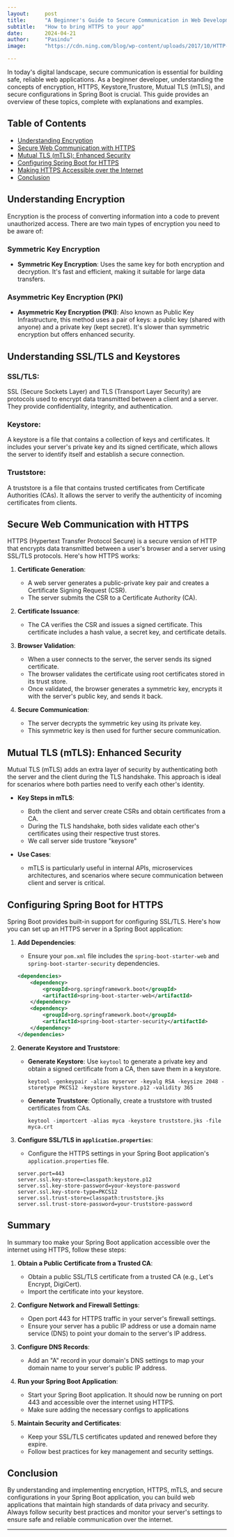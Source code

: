 ```yaml
---
layout:     post
title:      "A Beginner's Guide to Secure Communication in Web Development (SSL/TLS)"
subtitle:   "How to bring HTTPS to your app"
date:       2024-04-21
author:     "Pasindu"
image:      "https://cdn.ning.com/blog/wp-content/uploads/2017/10/HTTP-To-HTTPS.png"

---
```

In today's digital landscape, secure communication is essential for building safe, reliable web applications. As a beginner developer, understanding the concepts of encryption, HTTPS, Keystore,Trustore, Mutual TLS (mTLS), and secure configurations in Spring Boot is crucial. This guide provides an overview of these topics, complete with explanations and examples.

## Table of Contents

- [Understanding Encryption](#understanding-encryption)
- [Secure Web Communication with HTTPS](#secure-web-communication-with-https)
- [Mutual TLS (mTLS): Enhanced Security](#mutual-tls-mtls-enhanced-security)
- [Configuring Spring Boot for HTTPS](#configuring-spring-boot-for-https)
- [Making HTTPS Accessible over the Internet](#making-https-accessible-over-the-internet)
- [Conclusion](#conclusion)

## Understanding Encryption

Encryption is the process of converting information into a code to prevent unauthorized access. There are two main types of encryption you need to be aware of:

### Symmetric Key Encryption
- **Symmetric Key Encryption**: Uses the same key for both encryption and decryption. It's fast and efficient, making it suitable for large data transfers.
### Asymmetric Key Encryption (PKI)
- **Asymmetric Key Encryption (PKI)**: Also known as Public Key Infrastructure, this method uses a pair of keys: a public key (shared with anyone) and a private key (kept secret). It's slower than symmetric encryption but offers enhanced security.
## Understanding SSL/TLS and Keystores
### SSL/TLS: 
SSL (Secure Sockets Layer) and TLS (Transport Layer Security) are protocols used to encrypt data transmitted between a client and a server. They provide confidentiality, integrity, and authentication.
### Keystore: 
A keystore is a file that contains a collection of keys and certificates. It includes your server's private key and its signed certificate, which allows the server to identify itself and establish a secure connection.
### Truststore:
A truststore is a file that contains trusted certificates from Certificate Authorities (CAs). It allows the server to verify the authenticity of incoming certificates from clients.

## Secure Web Communication with HTTPS

HTTPS (Hypertext Transfer Protocol Secure) is a secure version of HTTP that encrypts data transmitted between a user's browser and a server using SSL/TLS protocols. Here's how HTTPS works:

1. **Certificate Generation**:
    - A web server generates a public-private key pair and creates a Certificate Signing Request (CSR).
    - The server submits the CSR to a Certificate Authority (CA).

2. **Certificate Issuance**:
    - The CA verifies the CSR and issues a signed certificate. This certificate includes a hash value, a secret key, and certificate details.

3. **Browser Validation**:
    - When a user connects to the server, the server sends its signed certificate.
    - The browser validates the certificate using root certificates stored in its trust store.
    - Once validated, the browser generates a symmetric key, encrypts it with the server's public key, and sends it back.

4. **Secure Communication**:
    - The server decrypts the symmetric key using its private key.
    - This symmetric key is then used for further secure communication.

## Mutual TLS (mTLS): Enhanced Security

Mutual TLS (mTLS) adds an extra layer of security by authenticating both the server and the client during the TLS handshake. This approach is ideal for scenarios where both parties need to verify each other's identity.

- **Key Steps in mTLS**:
    - Both the client and server create CSRs and obtain certificates from a CA.
    - During the TLS handshake, both sides validate each other's certificates using their respective trust stores.
    - We call server side trustore "keysore"

- **Use Cases**:
    - mTLS is particularly useful in internal APIs, microservices architectures, and scenarios where secure communication between client and server is critical.

## Configuring Spring Boot for HTTPS

Spring Boot provides built-in support for configuring SSL/TLS. Here's how you can set up an HTTPS server in a Spring Boot application:

1. **Add Dependencies**:
    - Ensure your `pom.xml` file includes the `spring-boot-starter-web` and `spring-boot-starter-security` dependencies.

    ```xml
    <dependencies>
        <dependency>
            <groupId>org.springframework.boot</groupId>
            <artifactId>spring-boot-starter-web</artifactId>
        </dependency>
        <dependency>
            <groupId>org.springframework.boot</groupId>
            <artifactId>spring-boot-starter-security</artifactId>
        </dependency>
    </dependencies>
    ```

2. **Generate Keystore and Truststore**:
    - **Generate Keystore**: Use `keytool` to generate a private key and obtain a signed certificate from a CA, then save them in a keystore.

        ```shell
        keytool -genkeypair -alias myserver -keyalg RSA -keysize 2048 -storetype PKCS12 -keystore keystore.p12 -validity 365
        ```

    - **Generate Truststore**: Optionally, create a truststore with trusted certificates from CAs.

        ```shell
        keytool -importcert -alias myca -keystore truststore.jks -file myca.crt
        ```

3. **Configure SSL/TLS in `application.properties`**:
    - Configure the HTTPS settings in your Spring Boot application's `application.properties` file.

    ```properties
    server.port=443
    server.ssl.key-store=classpath:keystore.p12
    server.ssl.key-store-password=your-keystore-password
    server.ssl.key-store-type=PKCS12
    server.ssl.trust-store=classpath:truststore.jks
    server.ssl.trust-store-password=your-truststore-password
    ```

## Summary

In summary too make your Spring Boot application accessible over the internet using HTTPS, follow these steps:

1. **Obtain a Public Certificate from a Trusted CA**:
    - Obtain a public SSL/TLS certificate from a trusted CA (e.g., Let's Encrypt, DigiCert).
    - Import the certificate into your keystore.

2. **Configure Network and Firewall Settings**:
    - Open port 443 for HTTPS traffic in your server's firewall settings.
    - Ensure your server has a public IP address or use a domain name service (DNS) to point your domain to the server's IP address.

3. **Configure DNS Records**:
    - Add an "A" record in your domain's DNS settings to map your domain name to your server's public IP address.

4. **Run your Spring Boot Application**: 
    - Start your Spring Boot application. It should now be running on port 443 and accessible over the internet using HTTPS.
    - Make sure adding the necessary configs to applications

6. **Maintain Security and Certificates**:
    - Keep your SSL/TLS certificates updated and renewed before they expire.
    - Follow best practices for key management and security settings.

## Conclusion

By understanding and implementing encryption, HTTPS, mTLS, and secure configurations in your Spring Boot application, you can build web applications that maintain high standards of data privacy and security. Always follow security best practices and monitor your server's settings to ensure safe and reliable communication over the internet.

---
